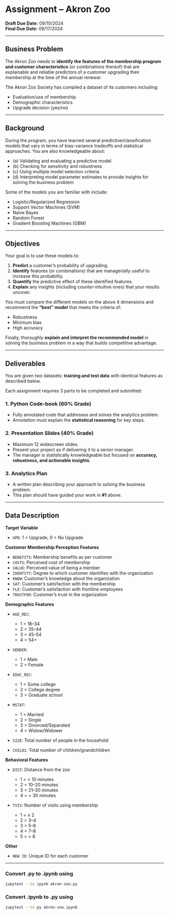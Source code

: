 # Assignment – Akron Zoo

**Draft Due Date:** 09/10/2024  
**Final Due Date:** 09/17/2024  

---

## Business Problem
The Akron Zoo needs to **identify the features of the membership program and customer characteristics** (or combinations thereof) that are explainable and reliable predictors of a customer upgrading their membership at the time of the annual renewal.

The Akron Zoo Society has compiled a dataset of its customers including:
- Evaluation/use of membership  
- Demographic characteristics  
- Upgrade decision (yes/no)  

---

## Background
During the program, you have learned several predictive/classification models that vary in terms of bias-variance tradeoffs and statistical approaches. You are also knowledgeable about:

- (a) Validating and evaluating a predictive model  
- (b) Checking for sensitivity and robustness  
- (c) Using multiple model selection criteria  
- (d) Interpreting model parameter estimates to provide insights for solving the business problem  

Some of the models you are familiar with include:
- Logistic/Regularized Regression  
- Support Vector Machines (SVM)  
- Naïve Bayes  
- Random Forest  
- Gradient Boosting Machines (GBM)  

---

## Objectives
Your goal is to use these models to:  

1. **Predict** a customer’s probability of upgrading.  
2. **Identify** features (or combinations) that are managerially useful to increase this probability.  
3. **Quantify** the predictive effect of these identified features.  
4. **Explain** any insights (including counter-intuitive ones) that your results uncover.  

You must compare the different models on the above 4 dimensions and recommend the **“best” model** that meets the criteria of:
- Robustness  
- Minimum bias  
- High accuracy  

Finally, thoroughly **explain and interpret the recommended model** in solving the business problem in a way that builds competitive advantage.  

---

## Deliverables
You are given two datasets: **training and test data** with identical features as described below.  

Each assignment requires 3 parts to be completed and submitted:

### 1. Python Code-book (60% Grade)
- Fully annotated code that addresses and solves the analytics problem.  
- Annotation must explain the **statistical reasoning** for key steps.  

### 2. Presentation Slides (40% Grade)
- Maximum 12 widescreen slides.  
- Present your project as if delivering it to a senior manager.  
- The manager is statistically knowledgeable but focused on **accuracy, robustness, and actionable insights**.  

### 3. Analytics Plan
- A written plan describing your approach to solving the business problem.  
- This plan should have guided your work in **#1** above.  

---

## Data Description

**Target Variable**  
- `UPD`: 1 = Upgrade, 0 = No Upgrade  

**Customer Membership Perception Features**  
- `BENEFITS`: Membership benefits as per customer  
- `COSTS`: Perceived cost of membership  
- `VALUE`: Perceived value of being a member  
- `IDENTITY`: Degree to which customer identifies with the organization  
- `KNOW`: Customer’s knowledge about the organization  
- `SAT`: Customer’s satisfaction with the membership  
- `FLE`: Customer’s satisfaction with frontline employees  
- `TRUSTFOR`: Customer’s trust in the organization  

**Demographic Features**  
- `AGE_REC`:  
  - 1 = 18–34  
  - 2 = 35–44  
  - 3 = 45–54  
  - 4 = 54+  

- `GENDER`:  
  - 1 = Male  
  - 2 = Female  

- `EDUC_REC`:  
  - 1 = Some college  
  - 2 = College degree  
  - 3 = Graduate school  

- `MSTAT`:  
  - 1 = Married  
  - 2 = Single  
  - 3 = Divorced/Separated  
  - 4 = Widow/Widower  

- `SIZE`: Total number of people in the household  
- `CHILD1`: Total number of children/grandchildren  

**Behavioral Features**  
- `DIST`: Distance from the zoo  
  - 1 = < 10 minutes  
  - 2 = 10–20 minutes  
  - 3 = 21–30 minutes  
  - 4 = > 30 minutes  

- `TVIS`: Number of visits using membership  
  - 1 = ≤ 2  
  - 2 = 3–4  
  - 3 = 5–6  
  - 4 = 7–8  
  - 5 = > 8  

**Other**  
- `NEW ID`: Unique ID for each customer  

---

### Convert .py to .ipynb using
```bash
jupytext --to ipynb akron-zoo.py
```

### Convert .ipynb to .py using
```bash
jupytext --to py akron-zoo.ipynb
```